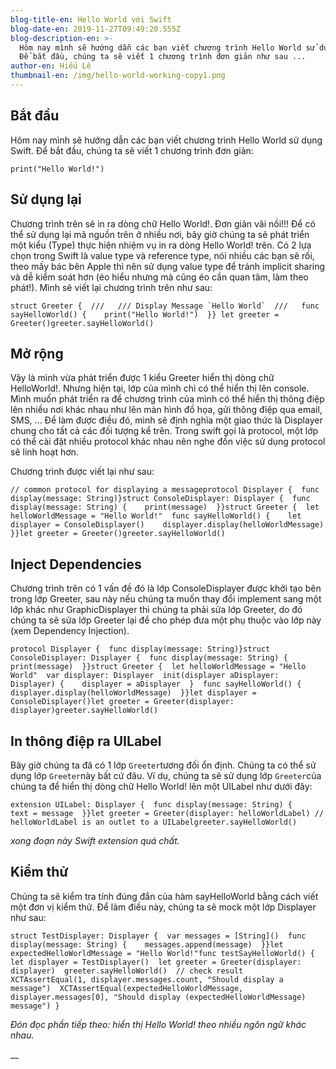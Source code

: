 ```yaml
---
blog-title-en: Hello World với Swift
blog-date-en: 2019-11-27T09:49:20.555Z
blog-description-en: >-
  Hôm nay mình sẽ hướng dẫn các bạn viết chương trình Hello World sử dụng Swift.
  Để bắt đầu, chúng ta sẽ viết 1 chương trình đơn giản như sau ...
author-en: Hiếu Lê
thumbnail-en: /img/hello-world-working-copy1.png
---
```

## Bắt đầu

Hôm nay mình sẽ hướng dẫn các bạn viết chương trình Hello World sử dụng Swift. Để bắt đầu, chúng ta sẽ viết 1 chương trình đơn giản:

```
print("Hello World!")
```

## Sử dụng lại

Chương trình trên sẽ in ra dòng chữ Hello World!. Đơn giản vãi nồi!!! Để có thể sử dụng lại mã nguồn trên ở nhiều nơi, bây giờ chúng ta sẽ phát triển một kiểu (Type) thực hiện nhiệm vụ in ra dòng Hello World! trên. Có 2 lựa chọn trong Swift là value type và reference type, nói nhiều các bạn sẽ rối, theo mấy bác bên Apple thì nên sử dụng value type để tránh implicit sharing và dễ kiểm soát hơn (éo hiểu nhưng mà cũng éo cần quan tâm, làm theo phát!). Mình sẽ viết lại chương trình trên như sau:

```
struct Greeter {  ///   /// Display Message `Hello World`  ///   func sayHelloWorld() {    print("Hello World!")  }} let greeter = Greeter()greeter.sayHelloWorld()
```

## Mở rộng

Vậy là mình vừa phát triển được 1 kiểu Greeter hiển thị dòng chữ HelloWorld!. Nhưng hiện tại, lớp của mình chỉ có thể hiển thị lên console. Mình muốn phát triển ra để chương trình của mình có thể hiển thị thông điệp lên nhiều nơi khác nhau như lên màn hình đồ họa, gửi thông điệp qua email, SMS, ... Để làm được điều đó, mình sẽ định nghĩa một giao thức là Displayer chung cho tất cả các đối tượng kể trên. Trong swift gọi là protocol, một lớp có thể cài đặt nhiều protocol khác nhau nên nghe đồn việc sử dụng protocol sẽ linh hoạt hơn.

Chương trình được viết lại như sau:

```
// common protocol for displaying a messageprotocol Displayer {  func display(message: String)}struct ConsoleDisplayer: Displayer {  func display(message: String) {    print(message)  }}struct Greeter {  let helloWorldMessage = "Hello World!"  func sayHelloWorld() {    let displayer = ConsoleDisplayer()    displayer.display(helloWorldMessage)  }}let greeter = Greeter()greeter.sayHelloWorld()
```

## Inject Dependencies

Chương trình trên có 1 vấn đề đó là lớp ConsoleDisplayer được khởi tạo bên trong lớp Greeter, sau này nếu chúng ta muốn thay đổi implement sang một lớp khác như GraphicDisplayer thì chúng ta phải sửa lớp Greeter, do đó chúng ta sẽ sửa lớp Greeter lại để cho phép đưa một phụ thuộc vào lớp này (xem Dependency Injection).

```
protocol Displayer {  func display(message: String)}struct ConsoleDisplayer: Displayer {  func display(message: String) {    print(message)  }}struct Greeter {  let helloWorldMessage = "Hello World"  var displayer: Displayer  init(displayer aDisplayer: Displayer) {    displayer = aDisplayer  }  func sayHelloWorld() {    displayer.display(helloWorldMessage)  }}let displayer = ConsoleDisplayer()let greeter = Greeter(displayer: displayer)greeter.sayHelloWorld()
```



## In thông điệp ra UILabel

Bây giờ chúng ta đã có 1 lớp `Greeter`tương đối ổn định. Chúng ta có thể sử dụng lớp `Greeter`này bất cứ đâu. Ví dụ, chúng ta sẽ sử dụng lớp `Greeter`của chúng ta để hiển thị dòng chữ Hello World! lên một UILabel như dưới đây:

```
extension UILabel: Displayer {  func display(message: String) {    text = message  }}let greeter = Greeter(displayer: helloWorldLabel) // helloWorldLabel is an outlet to a UILabelgreeter.sayHelloWorld()
```

_xong đoạn này Swift extension quá chất._

## Kiểm thử

Chúng ta sẽ kiểm tra tính đúng đắn của hàm sayHelloWorld bằng cách viết một đơn vị kiểm thử. Để làm điều này, chúng ta sẽ mock một lớp Displayer như sau:

```
struct TestDisplayer: Displayer {  var messages = [String]()  func display(message: String) {    messages.append(message)  }}let expectedHelloWorldMessage = "Hello World!"func testSayHelloWorld() {  let displayer = TestDisplayer()  let greeter = Greeter(displayer: displayer)  greeter.sayHelloWorld()  // check result  XCTAssertEqual(1, displayer.messages.count, "Should display a message")  XCTAssertEqual(expectedHelloWorldMessage, displayer.messages[0], "Should display (expectedHelloWorldMessage) message") }
```

_Đón đọc phần tiếp theo: hiển thị Hello World! theo nhiều ngôn ngữ khác nhau._

__
